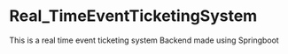 # Real_TimeEventTicketingSystem
This is a real time event ticketing system Backend made using Springboot
